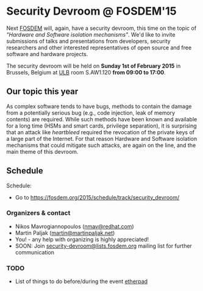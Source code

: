# Security Devroom @ FOSDEM'15

Next [FOSDEM](https://fosdem.org/2015/) will, again, have a security devroom, this time on the topic of _"Hardware and Software isolation mechanisms"_. We'd like to invite submissions of talks and presentations from developers, security researchers and other interested representatives of open source and free software and hardware projects.

The security devroom will be held on **Sunday 1st of February 2015** in Brussels, Belgium at [ULB](http://www.ulb.ac.be/) room S.AW1.120 **from 09:00 to 17:00**.

## Our topic this year

As complex software tends to have bugs, methods to contain the damage from a
potentially serious bug (e.g., code injection, leak of memory contents) are 
required. While such methods have been known and available for a long time (HSMs and
smart cards, privilege separation), it is surprising that an attack like
_heartbleed_ required the revocation of the private keys of a large part of the
Internet. For that reason Hardware and Software isolation mechanisms that could
mitigate such attacks, are again on the line, and the main theme of this devroom. 

## Schedule

Schedule:

  - Go to https://fosdem.org/2015/schedule/track/security_devroom/



### Organizers & contact

  * Nikos Mavrogiannopoulos (nmav@redhat.com)
  * Martin Paljak (martin@martinpaljak.net)
  * You! - any help with organizing is highly appreciated!
  * SOON: Join [security-devroom@lists.fosdem.org](https://lists.fosdem.org/listinfo/security-devroom) mailing list for further communication

### TODO
  * List of things to do before/during the event [etherpad](https://piratenpad.de/f7bOkTtAa2)


  
 
